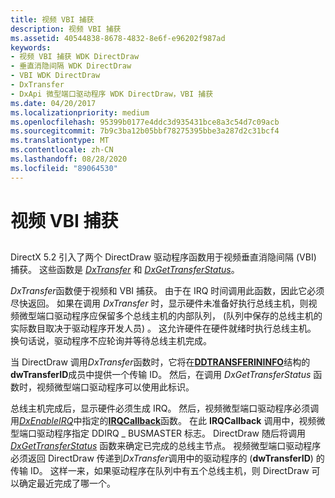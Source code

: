 ```yaml
---
title: 视频 VBI 捕获
description: 视频 VBI 捕获
ms.assetid: 40544838-8678-4832-8e6f-e96202f987ad
keywords:
- 视频 VBI 捕获 WDK DirectDraw
- 垂直消隐间隔 WDK DirectDraw
- VBI WDK DirectDraw
- DxTransfer
- DxApi 微型端口驱动程序 WDK DirectDraw，VBI 捕获
ms.date: 04/20/2017
ms.localizationpriority: medium
ms.openlocfilehash: 95399b0177e4ddc3d935431bce8a3c54d7c09acb
ms.sourcegitcommit: 7b9c3ba12b05bbf78275395bbe3a287d2c31bcf4
ms.translationtype: MT
ms.contentlocale: zh-CN
ms.lasthandoff: 08/28/2020
ms.locfileid: "89064530"
---
```

# <a name="video-vbi-capture"></a>视频 VBI 捕获


## <span id="ddk_video_vbi_capture_gg"></span><span id="DDK_VIDEO_VBI_CAPTURE_GG"></span>


DirectX 5.2 引入了两个 DirectDraw 驱动程序函数用于视频垂直消隐间隔 (VBI) 捕获。 这些函数是 [*DxTransfer*](/windows/desktop/api/dxmini/nc-dxmini-pdx_transfer) 和 [*DxGetTransferStatus*](/windows/desktop/api/dxmini/nc-dxmini-pdx_gettransferstatus)。

*DxTransfer*函数便于视频和 VBI 捕获。 由于在 IRQ 时间调用此函数，因此它必须尽快返回。 如果在调用 *DxTransfer* 时，显示硬件未准备好执行总线主机，则视频微型端口驱动程序应保留多个总线主机的内部队列， (队列中保存的总线主机的实际数目取决于驱动程序开发人员) 。 这允许硬件在硬件就绪时执行总线主机。 换句话说，驱动程序不应轮询并等待总线主机完成。

当 DirectDraw 调用*DxTransfer*函数时，它将在[**DDTRANSFERININFO**](/windows/desktop/api/dxmini/ns-dxmini-_ddtransferininfo)结构的**dwTransferID**成员中提供一个传输 ID。 然后，在调用 *DxGetTransferStatus* 函数时，视频微型端口驱动程序可以使用此标识。

总线主机完成后，显示硬件必须生成 IRQ。 然后，视频微型端口驱动程序必须调用[*DxEnableIRQ*](/windows/desktop/api/dxmini/nc-dxmini-pdx_enableirq)中指定的[**IRQCallback**](/windows/desktop/api/dxmini/nc-dxmini-pdx_irqcallback)函数。 在此 **IRQCallback** 调用中，视频微型端口驱动程序指定 DDIRQ \_ BUSMASTER 标志。 DirectDraw 随后将调用 [*DxGetTransferStatus*](/windows/desktop/api/dxmini/nc-dxmini-pdx_gettransferstatus) 函数来确定已完成的总线主节点。 视频微型端口驱动程序必须返回 DirectDraw 传递到*DxTransfer*调用中的驱动程序的 (**dwTransferID**) 的传输 ID。 这样一来，如果驱动程序在队列中有五个总线主机，则 DirectDraw 可以确定最近完成了哪一个。

 

